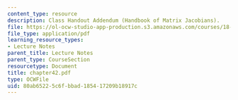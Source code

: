 ```yaml
---
content_type: resource
description: Class Handout Addendum (Handbook of Matrix Jacobians).
file: https://ol-ocw-studio-app-production.s3.amazonaws.com/courses/18-996-random-matrix-theory-and-its-applications-spring-2004/80ab65225c6fbbad185417209b18917c_chapter42.pdf
file_type: application/pdf
learning_resource_types:
- Lecture Notes
parent_title: Lecture Notes
parent_type: CourseSection
resourcetype: Document
title: chapter42.pdf
type: OCWFile
uid: 80ab6522-5c6f-bbad-1854-17209b18917c
---
```

